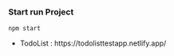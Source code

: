 <h3> Start run Project </h3>

```
npm start
```

<ul>
 <li> TodoList : https://todolisttestapp.netlify.app/
 </ul>
